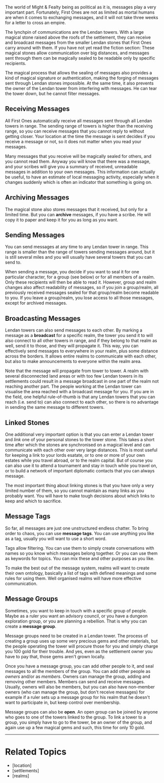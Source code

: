 The world of Might & Fealty being as political as it is, messages play a very important part. Fortunately, First Ones are not as limited as mortal humans are when it comes to exchanging messages, and it will not take three weeks for a letter to cross an empire.

The lynchpin of communications are the Lendan towers. With a large magical stone raised above the roofs of the settlement, they can receive and broadcast messages from the smaller Lendan stones that First Ones carry around with them. If you have not yet read the fiction section: These magical stones allow communication over big distances, and messages sent through them can be magically sealed to be readable only by specific recipients.

The magical process that allows the sealing of messages also provides a kind of magical signature or authentication, making the forging of messages sent through Lendan stones impossible. At the same time, it also prevents the owner of the Lendan tower from interfering with messages. He can tear the tower down, but he cannot filter messages.



Receiving Messages
------------------
All First Ones automatically receive all messages sent through all Lendan towers in range. The sending range of towers is higher than the receiving range, so you can receive messages that you cannot reply to without getting closer. Your location at the time the message is sent decides if you receive a message or not, so it does not matter when you read your messages.

Many messages that you receive will be magically sealed for others, and you cannot read them. Anyway you will know that there was a message, and your scribes will give you a summary of received, unreadable messages in addition to your own messages. This information can actually be useful, to have an estimate of local messaging activity, especially when it changes suddenly which is often an indicator that something is going on.


Archiving Messages
------------------
The magical stone also stores messages that it received, but only for a limited time. But you can **archive** messages, if you have a scribe. He will copy it to paper and keep it for you as long as you want.


Sending Messages
----------------
You can send messages at any time to any Lendan tower in range. This range is smaller than the range of towers sending messages around, but it is still several miles and you will usually have several towers that you can send to.

When sending a message, you decide if you want to seal it for one particular character, for a group (see below) or for all members of a realm. Only these recipients will then be able to read it. However, group and realm changes also affect readability of messages, so if you join a group/realm, all previously received messages sealed for that group/realm become readable to you. If you leave a group/realm, you lose access to all those messages, except for archived messages.


Broadcasting Messages
---------------------
Lendan towers can also send messages to each other. By marking a message as a **broadcast** for a specific realm, the tower you send it to will also connect to all other towers in range, and if they belong to that realm as well, send it to those, and they will propagate it.
This way, you can effectively send messages to everywhere in your realm, plus some distance across the borders. It allows entire realms to communicate with each other, but also to make announcements to everyone within the realm area.

Note that the message will propagate from tower to tower. A realm with several disconnected land areas or with too few Lendan towers in its settlements could result in a message broadcast in one part of the realm not reaching another part. The people working at the Lendan tower can visualise the area reached with a broadcast message for you. If you are in the field, one helpful rule-of-thumb is that any Lendan towers that you can reach (i.e. send to) can also connect to each other, so there is no advantage in sending the same message to different towers.


Linked Stones
-------------
One additional very important option is that you can enter a Lendan tower and *link* one of your personal stones to the tower stone. This takes a short time after which the stones are synchronised on a magical level and can communicate with each other over very large distances.
This is most useful for keeping a link to your lords esatate, or to one or more of your own estates while you travel abroad, or to the realm capital. But of course you can also use it to attend a tournament and stay in touch while you travel on, or to build a network of important diplomatic contacts that you can always message.

The most important thing about linking stones is that you have only a very limited number of them, so you cannot maintain as many links as you probably want. You will have to make tough decisions about which links to keep and which to sacrifice.


Message Tags
------------
So far, all messages are just one unstructured endless chatter. To bring order to chaos, you can use **message tags**. You can use anything you like as a tag, usually you will want to use a short word.

Tags allow filtering. You can use them to simply create conversations with names so you know which messages belong together. Or you can use them as keywords for topics. You can mix these and other purposes as you like.

To make the best out of the message system, realms will want to create their own ontology, basically a list of tags with defined meanings and some rules for using them. Well organised realms will have more effective communication.


Message Groups
--------------
Sometimes, you want to keep in touch with a specific group of people. Maybe as a ruler you want an advisory council, or you have a dungeon exploration group, or you are planning a rebellion. That is why you can create a **message group**. 

Message groups need to be created in a Lendan tower. The process of creating a group uses up some very precious gems and other materials, but the people operating the tower will procure those for you and simply charge you 100 gold for their trouble. And yes, even as the settlement owner you have to pay that, those gems aren't grown locally.

Once you have a message group, you can add other people to it, and seal messages to all the members of the group. You can add other people as *owners* and/or as *members*. Owners can manage the group, adding and removing other members. Members can send and receive messages. Usually, owners will also be members, but you can also have non-member owners (who can manage the group, but don't receive messages) for example if a ruler sets up a message group for his realm that he doesn't want to participate in, but keep control over membership.

Message groups can also be **open**. An open group can be joined by anyone who goes to one of the towers linked to the group. To link a tower to a group, you simply have to go to the tower, be an owner of the group, and again use up a few magical gems and such, this time for only 10 gold.


---

Related Topics
==============
* [location]
* [settlements]
* [realms]
